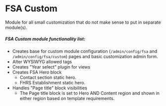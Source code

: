 # FSA Custom

Module for all small customization that do not make sense to put in separate module(s).

##### FSA Custom module functionality list:
* Creates base for custom module configuration (`/admin/config/fsa` and `/admin/config/fsa/custom`) pages and basic customization admin form.
* Alter WYSIWYG allowed tags
* Creates "Year select" plugin for views
* Creates FSA Hero block
  * Contact section static hero.
  * FHRS Establishment static hero.
* Handles "Page title" block visibilities
  * The Page title block is set to Hero AND Content region and shown in either region based on template requirements. 

